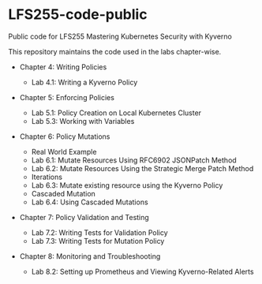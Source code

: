 # LFS255-code-public
Public code for LFS255 Mastering Kubernetes Security with Kyverno

This repository maintains the code used in the labs chapter-wise.

* Chapter 4: Writing Policies
    * Lab 4.1: Writing a Kyverno Policy

* Chapter 5: Enforcing Policies
    * Lab 5.1: Policy Creation on Local Kubernetes Cluster
    * Lab 5.3: Working with Variables

* Chapter 6: Policy Mutations
    * Real World Example
    * Lab 6.1: Mutate Resources Using RFC6902 JSONPatch Method
    * Lab 6.2: Mutate Resources Using the Strategic Merge Patch Method
    * Iterations
    * Lab 6.3: Mutate existing resource using the Kyverno Policy
    * Cascaded Mutation
    * Lab 6.4: Using Cascaded Mutations

* Chapter 7: Policy Validation and Testing
    * Lab 7.2: Writing Tests for Validation Policy
    * Lab 7.3: Writing Tests for Mutation Policy

* Chapter 8: Monitoring and Troubleshooting
    * Lab 8.2: Setting up Prometheus and Viewing Kyverno-Related Alerts
